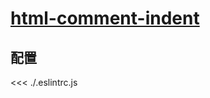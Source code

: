 
# [html-comment-indent](https://eslint.vuejs.org/rules/html-comment-indent.html)

## 配置

<<< ./.eslintrc.js
        